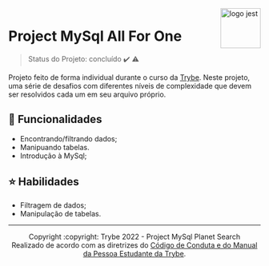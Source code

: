 <img src="https://www.freepnglogos.com/uploads/logo-mysql-png/logo-mysql-mysql-and-moodle-elearningworld-5.png" alt="logo jest" width="80px" align="right">

# Project MySql All For One
> Status do Projeto: concluído :heavy_check_mark: :warning:

Projeto feito de forma individual durante o curso da [Trybe](https://www.betrybe.com/). Neste projeto, uma série de desafios com diferentes níveis de complexidade que devem ser resolvidos cada um em seu arquivo próprio.

## 🔧 Funcionalidades
  * Encontrando/filtrando dados;
  * Manipuando tabelas.
  * Introdução à MySql;

## :star: Habilidades 
  * Filtragem de dados;
  * Manipulação de tabelas. 

<hr/>

<div align="center">Copyright :copyright: Trybe 2022 - Project MySql Planet Search
<br/>
Realizado de acordo com as diretrizes do <a href="https://blog.betrybe.com/wp-content/uploads/2020/12/Código-de-Conduta-Trybe-1.pdf" >Código de Conduta e do Manual da Pessoa Estudante da Trybe</a>.</div>
